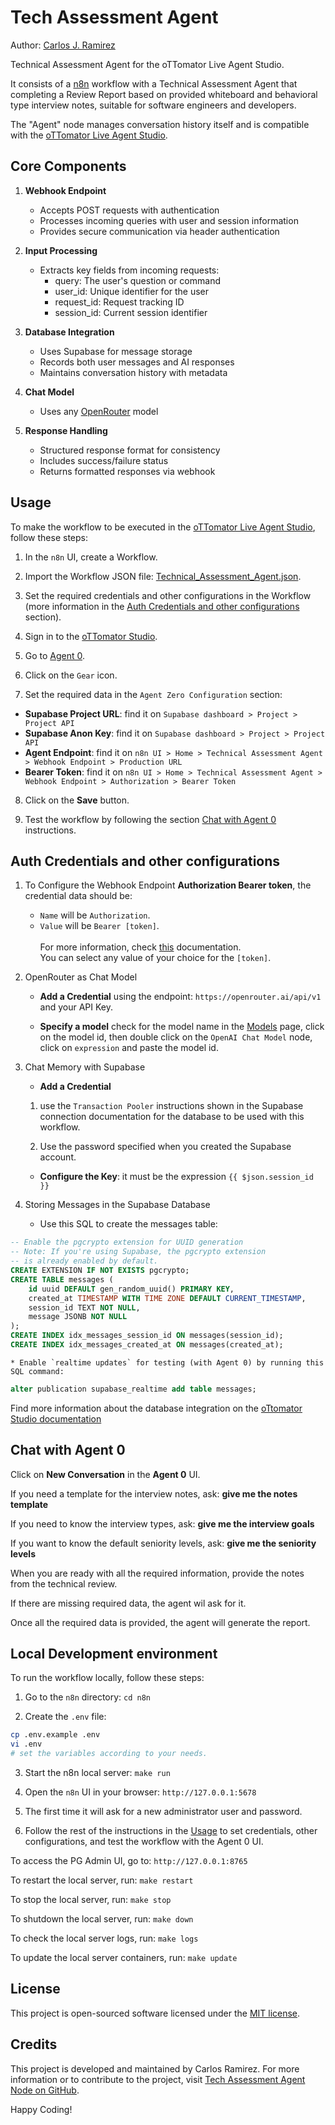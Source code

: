# Tech Assessment Agent

Author: [Carlos J. Ramirez](https://www.carlosjramirez.com)

Technical Assessment Agent for the oTTomator Live Agent Studio.

It consists of a [n8n](https://n8n.io/) workflow with a Technical Assessment Agent that completing a Review Report based on provided whiteboard and behavioral type interview notes, suitable for software engineers and developers.

The "Agent" node manages conversation history itself and is compatible with the [oTTomator Live Agent Studio](https://studio.ottomator.ai).

## Core Components

1. **Webhook Endpoint**
   - Accepts POST requests with authentication
   - Processes incoming queries with user and session information
   - Provides secure communication via header authentication

2. **Input Processing**
   - Extracts key fields from incoming requests:
     - query: The user's question or command
     - user_id: Unique identifier for the user
     - request_id: Request tracking ID
     - session_id: Current session identifier

3. **Database Integration**
   - Uses Supabase for message storage
   - Records both user messages and AI responses
   - Maintains conversation history with metadata

4. **Chat Model**
   - Uses any [OpenRouter](https://openrouter.ai/models) model

5. **Response Handling**
   - Structured response format for consistency
   - Includes success/failure status
   - Returns formatted responses via webhook

## Usage

To make the workflow to be executed in the [oTTomator Live Agent Studio](https://studio.ottomator.ai), follow these steps:

1. In the `n8n` UI, create a Workflow.

2. Import the Workflow JSON file: [Technical_Assessment_Agent.json](n8n/workflow/Technical_Assessment_Agent.json).

3. Set the required credentials and other configurations in the Workflow (more information in the [Auth Credentials and other configurations](#auth-credentials-and-other-configurations) section).

4. Sign in to the [oTTomator Studio](https://studio.ottomator.ai).

5. Go to [Agent 0](https://studio.ottomator.ai/agent/0).

6. Click on the `Gear` icon.

7. Set the required data in the `Agent Zero Configuration` section:

* **Supabase Project URL**: find it on `Supabase dashboard > Project > Project API`
* **Supabase Anon Key**: find it on `Supabase dashboard > Project > Project API`
* **Agent Endpoint**: find it on `n8n UI > Home > Technical Assessment Agent > Webhook Endpoint > Production URL`
* **Bearer Token**: find it on `n8n UI > Home > Technical Assessment Agent > Webhook Endpoint > Authorization > Bearer Token`

8. Click on the **Save** button.

9. Test the workflow by following the section [Chat with Agent 0](#chat-with-agent-0) instructions.

## Auth Credentials and other configurations

1. To Configure the Webhook Endpoint **Authorization Bearer token**, the credential data should be:<br/>
    * `Name` will be `Authorization`.
    * `Value` will be `Bearer [token]`.<br/><br/>
    For more information, check [this](https://docs.n8n.io/integrations/builtin/credentials/httprequest) documentation.<br/>
    You can select any value of your choice for the `[token]`.

2. OpenRouter as Chat Model

    * **Add a Credential** using the endpoint: `https://openrouter.ai/api/v1` and your API Key.

    * **Specify a model** check for the model name in the [Models](https://openrouter.ai/models) page, click on the model id, then double click on the `OpenAI Chat Model` node, click on `expression` and paste the model id.

3. Chat Memory with Supabase 

    * **Add a Credential**

    1. use the `Transaction Pooler` instructions shown in the Supabase connection documentation for the database to be used with this workflow. 
    
    2. Use the password specified when you created the Supabase account.

    * **Configure the Key**: it must be the expression
`{{ $json.session_id }}`

4. Storing Messages in the Supabase Database

    * Use this SQL to create the messages table:

```sql
-- Enable the pgcrypto extension for UUID generation
-- Note: If you're using Supabase, the pgcrypto extension
-- is already enabled by default.
CREATE EXTENSION IF NOT EXISTS pgcrypto;
CREATE TABLE messages (
    id uuid DEFAULT gen_random_uuid() PRIMARY KEY,
    created_at TIMESTAMP WITH TIME ZONE DEFAULT CURRENT_TIMESTAMP,
    session_id TEXT NOT NULL,
    message JSONB NOT NULL
);
CREATE INDEX idx_messages_session_id ON messages(session_id);
CREATE INDEX idx_messages_created_at ON messages(created_at);
```

    * Enable `realtime updates` for testing (with Agent 0) by running this SQL command:

```sql
alter publication supabase_realtime add table messages;
```

Find more information about the database integration on the [oTtomator Studio documentation](https://studio.ottomator.ai/guide)

## Chat with Agent 0

Click on **New Conversation** in the **Agent 0** UI.

If you need a template for the interview notes, ask: **give me the notes template**

If you need to know the interview types, ask: **give me the interview goals**

If you want to know the default seniority levels, ask: **give me the seniority levels**

When you are ready with all the required information, provide the notes from the technical review.

If there are missing required data, the agent wil ask for it.

Once all the required data is provided, the agent will generate the report.

## Local Development environment

To run the workflow locally, follow these steps:

1. Go to the `n8n` directory: `cd n8n`

2. Create the `.env` file:

```bash
cp .env.example .env
vi .env
# set the variables according to your needs.
```

3. Start the n8n local server: `make run`

4. Open the `n8n` UI in your browser: `http://127.0.0.1:5678`

5. The first time it will ask for a new administrator user and password.

6. Follow the rest of the instructions in the [Usage](#usage) to set credentials, other configurations, and test the workflow with the Agent 0 UI.

To access the PG Admin UI, go to: `http://127.0.0.1:8765`

To restart the local server, run: `make restart`

To stop the local server, run: `make stop`

To shutdown the local server, run: `make down`

To check the local server logs, run: `make logs`

To update the local server containers, run: `make update`

## License

This project is open-sourced software licensed under the [MIT license](LICENSE).

## Credits

This project is developed and maintained by Carlos Ramirez. For more information or to contribute to the project, visit [Tech Assessment Agent Node on GitHub](https://github.com/tomkat-cr/tech-assessment-agent).

Happy Coding!
